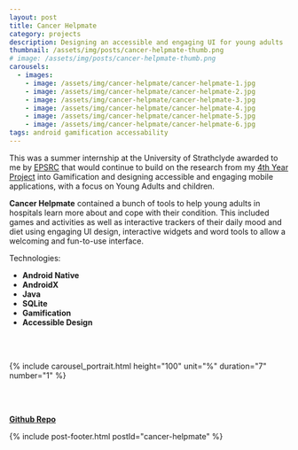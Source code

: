 ```yaml
---
layout: post
title: Cancer Helpmate
category: projects
description: Designing an accessible and engaging UI for young adults
thumbnail: /assets/img/posts/cancer-helpmate-thumb.png
# image: /assets/img/posts/cancer-helpmate-thumb.png
carousels:
  - images: 
    - image: /assets/img/cancer-helpmate/cancer-helpmate-1.jpg
    - image: /assets/img/cancer-helpmate/cancer-helpmate-2.jpg
    - image: /assets/img/cancer-helpmate/cancer-helpmate-3.jpg
    - image: /assets/img/cancer-helpmate/cancer-helpmate-4.jpg
    - image: /assets/img/cancer-helpmate/cancer-helpmate-5.jpg
    - image: /assets/img/cancer-helpmate/cancer-helpmate-6.jpg
tags: android gamification accessability
---
```


This was a summer internship at the University of Strathclyde awarded to me by [EPSRC](https://www.ukri.org/councils/epsrc/) that would continue to build
on the research from my [4th Year Project](/posts/gaming-for-health/) into Gamification and designing accessible and engaging mobile applications, with a focus on Young Adults and children.

<b>Cancer Helpmate</b> contained a bunch of tools to help young adults in 
hospitals learn more about and cope with their condition.
This included games and activities as well as 
interactive trackers of their daily mood and diet using 
engaging UI design, interactive widgets and word tools to allow
a welcoming and fun-to-use interface. 

Technologies:
- <b>Android Native</b>
- <b>AndroidX</b>
- <b>Java</b>
- <b>SQLite</b>
- <b>Gamification</b>
- <b>Accessible Design</b>

<br>
<br>

{% include carousel_portrait.html height="100" unit="%" duration="7" number="1" %}

<br>
<br>


[<b>Github Repo</b>](https://github.com/thejester129/cancer-helpmate)


{% include post-footer.html postId="cancer-helpmate" %}
